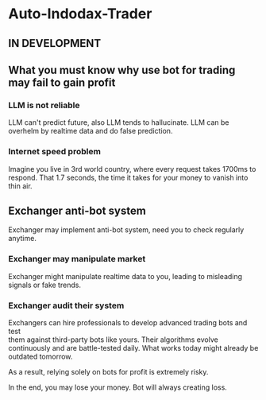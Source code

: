 # Auto-Indodax-Trader

## IN DEVELOPMENT

## What you must know why use bot for trading may fail to gain profit

### LLM is not reliable

LLM can't predict future, also LLM tends to hallucinate.
LLM can be overhelm by realtime data and do false prediction.

### Internet speed problem

Imagine you live in 3rd world country, where every request takes 1700ms to respond.
That 1.7 seconds, the time it takes for your money to vanish into thin air.

## Exchanger anti-bot system

Exchanger may implement anti-bot system, need you to check regularly anytime.

### Exchanger may manipulate market

Exchanger might manipulate realtime data to you, leading to misleading  
signals or fake trends.

### Exchanger audit their system

Exchangers can hire professionals to develop advanced trading bots and test  
them against third-party bots like yours.
Their algorithms evolve continuously and are battle-tested daily.
What works today might already be outdated tomorrow.

As a result, relying solely on bots for profit is extremely risky.

In the end, you may lose your money.
Bot will always creating loss.
